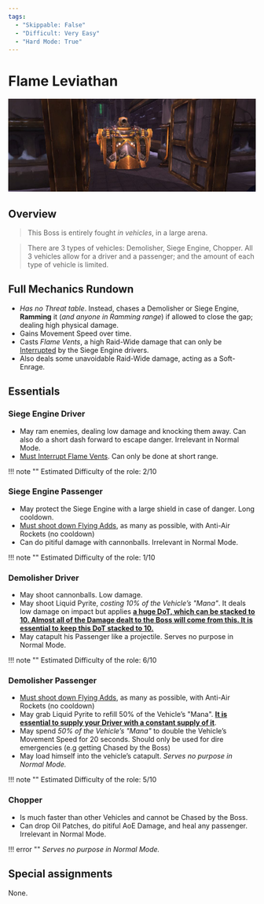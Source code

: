 ```yaml
---
tags:
  - "Skippable: False"
  - "Difficult: Very Easy"
  - "Hard Mode: True"
---
```


# Flame Leviathan

![](../img/flame_leviathan.png)

## Overview

> This Boss is entirely fought _in vehicles_, in a large arena.  

> There are 3 types of vehicles: Demolisher, Siege Engine, Chopper. All 3 vehicles allow for a driver and a passenger; and the amount of each type of vehicle is limited.

## Full Mechanics Rundown

* _Has no Threat table_. Instead, chases a Demolisher or Siege Engine, __Ramming__ it (_and anyone in Ramming range_) if allowed to close the gap; dealing high physical damage.
* Gains Movement Speed over time.
* Casts _Flame Vents_, a high Raid-Wide damage that can only be <ins>Interrupted</ins> by the Siege Engine drivers.
* Also deals some unavoidable Raid-Wide damage, acting as a Soft-Enrage.

## Essentials

### Siege Engine Driver

* May ram enemies, dealing low damage and knocking them away. Can also do a short dash forward to escape danger. Irrelevant in Normal Mode.
* <ins>Must Interrupt Flame Vents</ins>. Can only be done at short range.

!!! note ""
    Estimated Difficulty of the role: 2/10

### Siege Engine Passenger

* May protect the Siege Engine with a large shield in case of danger. Long cooldown.
* <ins>Must shoot down Flying Adds</ins>, as many as possible, with Anti-Air Rockets (no cooldown)
* Can do pitiful damage with cannonballs. Irrelevant in Normal Mode.

!!! note ""
    Estimated Difficulty of the role: 1/10

### Demolisher Driver

* May shoot cannonballs. Low damage.
* May shoot Liquid Pyrite, _costing 10% of the Vehicle’s "Mana"_. It deals low damage on impact but applies __<ins>a huge DoT, which can be stacked to 10. Almost all of the Damage dealt to the Boss will come from this. It is essential to keep this DoT stacked to 10.</ins>__
* May catapult his Passenger like a projectile. Serves no purpose in Normal Mode.

!!! note ""
    Estimated Difficulty of the role: 6/10

### Demolisher Passenger

* <ins>Must shoot down Flying Adds</ins>, as many as possible, with Anti-Air Rockets (no cooldown)
* May grab Liquid Pyrite to refill 50% of the Vehicle’s "Mana". __<ins>It is essential to supply your Driver with a constant supply of it</ins>__.
* May spend _50% of the Vehicle’s "Mana"_ to double the Vehicle’s Movement Speed for 20 seconds. Should only be used for dire emergencies (e.g getting Chased by the Boss)
* May load himself into the vehicle’s catapult. _Serves no purpose in Normal Mode._

!!! note ""
    Estimated Difficulty of the role: 5/10

### Chopper

* Is much faster than other Vehicles and cannot be Chased by the Boss.
* Can drop Oil Patches, do pitiful AoE Damage, and heal any passenger. Irrelevant in Normal Mode.

!!! error ""
    _Serves no purpose in Normal Mode._

## Special assignments

None.
